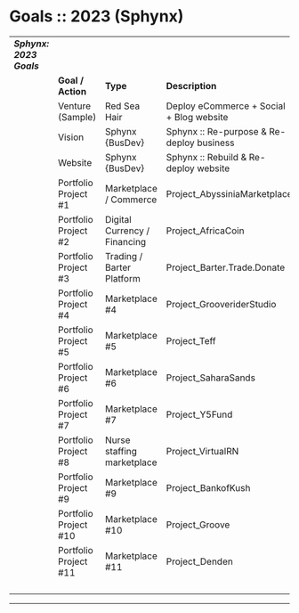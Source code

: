# Goals :: 2023 (Sphynx)

|     |     |     |     |     |     |
| --- | --- | --- | --- | --- | --- |
| **_Sphynx: 2023 Goals_** |     |     |     |     |     |
|     | **Goal / Action** | **Type** | **Description** | **Target Date** | **Status** |
|     | Venture (Sample) | Red Sea Hair | Deploy eCommerce + Social + Blog website | May 24, 2022 | _In-Progress_ |
|     | Vision | Sphynx {BusDev} | Sphynx :: Re-purpose & Re-deploy business | 09/01/2022 | _In-Progress_ |
|     | Website | Sphynx {BusDev} | Sphynx :: Rebuild & Re-deploy website | 09/01/2022 | _In-Progress_ |
|     | Portfolio Project #1 | Marketplace / Commerce | Project\_AbyssiniaMarketplace | 12/31/2022 (EOY) | _In-Progress_ |
|     | Portfolio Project #2 | Digital Currency / Financing | Project\_AfricaCoin | 12/31/2022 (EOY) | TBD |
|     | Portfolio Project #3 | Trading / Barter Platform | Project\_Barter.Trade.Donate | 2023 | TBD |
|     | Portfolio Project #4 | Marketplace #4 | Project\_GrooveriderStudio | 2023 | TBD |
|     | Portfolio Project #5 | Marketplace #5 | Project\_Teff | 2023 | TBD |
|     | Portfolio Project #6 | Marketplace #6 | Project\_SaharaSands | 2023 | TBD |
|     | Portfolio Project #7 | Marketplace #7 | Project\_Y5Fund | 2023 | TBD |
|     | Portfolio Project #8 | Nurse staffing marketplace | Project\_VirtualRN | 2023 | TBD |
|     | Portfolio Project #9 | Marketplace #9 | Project\_BankofKush | 2023 | TBD |
|     | Portfolio Project #10 | Marketplace #10 | Project\_Groove | 2023 | TBD |
|     | Portfolio Project #11 | Marketplace #11 | Project\_Denden | 2023 | TBD |
|     |     |     |     |     |     |
|     |     |     |     |     |     |
|     |     |     |     |     |     |
|     |     |     |     |     |     |

* * *
